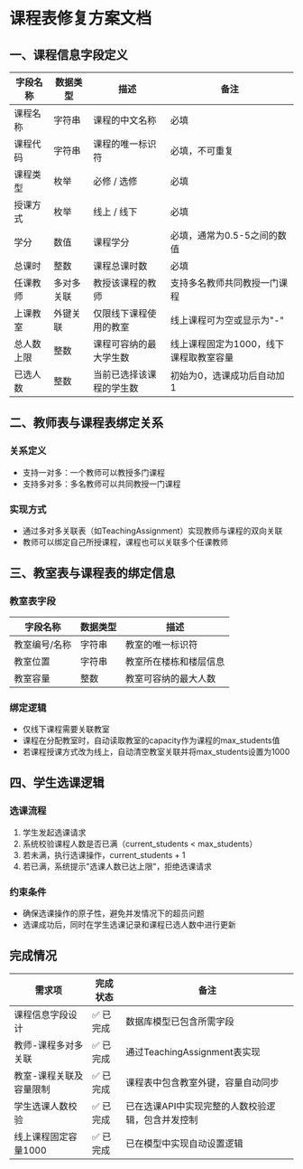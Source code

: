 # 课程表修复方案文档

## 一、课程信息字段定义

| 字段名称 | 数据类型 | 描述 | 备注 |
|---------|---------|------|------|
| 课程名称 | 字符串 | 课程的中文名称 | 必填 |
| 课程代码 | 字符串 | 课程的唯一标识符 | 必填，不可重复 |
| 课程类型 | 枚举 | 必修 / 选修 | 必填 |
| 授课方式 | 枚举 | 线上 / 线下 | 必填 |
| 学分 | 数值 | 课程学分 | 必填，通常为0.5-5之间的数值 |
| 总课时 | 整数 | 课程总课时数 | 必填 |
| 任课教师 | 多对多关联 | 教授该课程的教师 | 支持多名教师共同教授一门课程 |
| 上课教室 | 外键关联 | 仅限线下课程使用的教室 | 线上课程可为空或显示为"-" |
| 总人数上限 | 整数 | 课程可容纳的最大学生数 | 线上课程固定为1000，线下课程取教室容量 |
| 已选人数 | 整数 | 当前已选择该课程的学生数 | 初始为0，选课成功后自动加1 |

## 二、教师表与课程表绑定关系

### 关系定义
- 支持一对多：一个教师可以教授多门课程
- 支持多对多：多名教师可以共同教授一门课程

### 实现方式
- 通过多对多关联表（如TeachingAssignment）实现教师与课程的双向关联
- 教师可以绑定自己所授课程，课程也可以关联多个任课教师

## 三、教室表与课程表的绑定信息

### 教室表字段
| 字段名称 | 数据类型 | 描述 |
|---------|---------|------|
| 教室编号/名称 | 字符串 | 教室的唯一标识符 |
| 教室位置 | 字符串 | 教室所在楼栋和楼层信息 |
| 教室容量 | 整数 | 教室可容纳的最大人数 |

### 绑定逻辑
- 仅线下课程需要关联教室
- 课程在分配教室时，自动读取教室的capacity作为课程的max_students值
- 若课程授课方式改为线上，自动清空教室关联并将max_students设置为1000

## 四、学生选课逻辑

### 选课流程
1. 学生发起选课请求
2. 系统校验课程人数是否已满（current_students < max_students）
3. 若未满，执行选课操作，current_students + 1
4. 若已满，系统提示"选课人数已达上限"，拒绝选课请求

### 约束条件
- 确保选课操作的原子性，避免并发情况下的超员问题
- 选课成功后，同时在学生选课记录和课程已选人数中进行更新

## 完成情况

| 需求项 | 完成状态 | 备注 |
|-------|---------|------|
| 课程信息字段设计 | ✅ 已完成 | 数据库模型已包含所需字段 |
| 教师-课程多对多关联 | ✅ 已完成 | 通过TeachingAssignment表实现 |
| 教室-课程关联及容量限制 | ✅ 已完成 | 课程表中包含教室外键，容量自动同步 |
| 学生选课人数校验 | ✅ 已完成 | 已在选课API中实现完整的人数校验逻辑，包含并发控制 |
| 线上课程固定容量1000 | ✅ 已完成 | 已在模型中实现自动设置逻辑 |